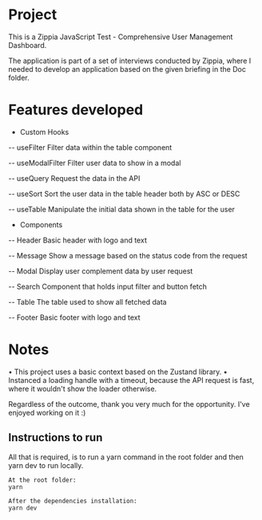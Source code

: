 # Project

This is a Zippia JavaScript Test - Comprehensive User Management Dashboard.

The application is part of a set of interviews conducted by Zippia, where I needed to develop an application based on the given briefing in the Doc folder.

# Features developed

- Custom Hooks

-- useFilter
Filter data within the table component

-- useModalFilter
Filter user data to show in a modal

-- useQuery
Request the data in the API

-- useSort
Sort the user data in the table header both by ASC or DESC

-- useTable
Manipulate the initial data shown in the table for the user

- Components

-- Header
Basic header with logo and text

-- Message
Show a message based on the status code from the request

-- Modal
Display user complement data by user request

-- Search
Component that holds input filter and button fetch

-- Table
The table used to show all fetched data

-- Footer
Basic footer with logo and text

# Notes

• This project uses a basic context based on the Zustand library.
• Instanced a loading handle with a timeout, because the API request is fast, where it wouldn't show the loader otherwise.

Regardless of the outcome, thank you very much for the opportunity. I've enjoyed working on it :)

## Instructions to run

All that is required, is to run a yarn command in the root folder and then yarn dev to run locally.

```
At the root folder:
yarn

After the dependencies installation:
yarn dev
```